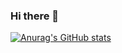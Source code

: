 ### Hi there 👋

[![Anurag's GitHub stats](https://github-readme-stats.vercel.app/api?username=tonytony2020)](https://github.com/anuraghazra/github-readme-stats)


<!--
**tonytony2020/tonytony2020** is a ✨ _special_ ✨ repository because its `README.md` (this file) appears on your GitHub profile.

Here are some ideas to get you started:

- 🔭 I’m currently working on ...
- 🌱 I’m currently learning ...
- 👯 I’m looking to collaborate on ...
- 🤔 I’m looking for help with ...
- 💬 Ask me about ...
- 📫 How to reach me: ...
- 😄 Pronouns: ...
- ⚡ Fun fact: ...
-->
